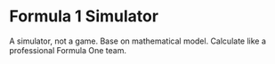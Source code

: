 # Formula 1 Simulator
A simulator, not a game. Base on mathematical model.
Calculate like a professional Formula One team.
